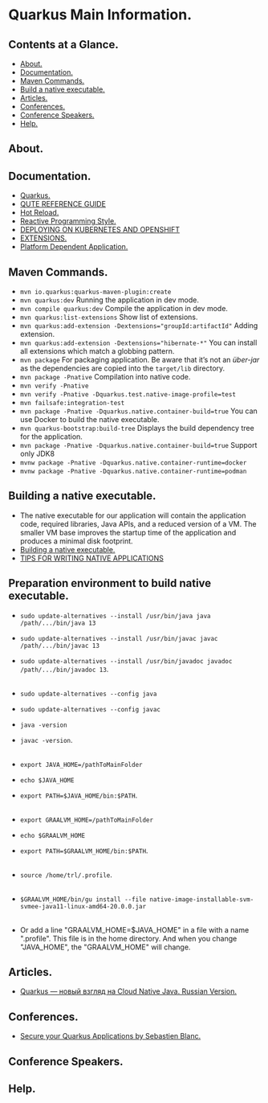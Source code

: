 # Quarkus Main Information.





## Contents at a Glance.
* [About.](#about)
* [Documentation.](#documentation)
* [Maven Commands.](#maven-commands)
* [Build a native executable.](#building-a-native-executable)
* [Articles.](#articles)
* [Conferences.](#conferences)
* [Conference Speakers.](#conference-speakers)
* [Help.](#help)





## About.





## Documentation.
* [Quarkus.](https://quarkus.io/)
* [QUTE REFERENCE GUIDE](https://quarkus.io/guides/qute-reference)
* [Hot Reload.]()
* [Reactive Programming Style.]()
* [DEPLOYING ON KUBERNETES AND OPENSHIFT](https://quarkus.io/guides/deploying-to-kubernetes)
* [EXTENSIONS.](https://quarkus.io/extensions/)
* [Platform Dependent Application.]()
 




## Maven Commands.
* `mvn io.quarkus:quarkus-maven-plugin:create`
* `mvn quarkus:dev` Running the application in dev mode.
* `mvn compile quarkus:dev` Compile the application in dev mode.
* `mvn quarkus:list-extensions` Show list of extensions.
* `mvn quarkus:add-extension -Dextensions="groupId:artifactId"` Adding extension.
* `mvn quarkus:add-extension -Dextensions="hibernate-*"` You can install all extensions which match a globbing pattern.
* `mvn package` For packaging application. Be aware that it’s not an _über-jar_ as the dependencies are copied into the `target/lib` directory.
* `mvn package -Pnative` Compilation into native code.
* `mvn verify -Pnative`
* `mvn verify -Pnative -Dquarkus.test.native-image-profile=test`
* `mvn failsafe:integration-test`
* `mvn package -Pnative -Dquarkus.native.container-build=true` You can use Docker to build the native executable.
* `mvn quarkus-bootstrap:build-tree` Displays the build dependency tree for the application.
* `mvn package -Pnative -Dquarkus.native.container-build=true` Support only JDK8
* `mvnw package -Pnative -Dquarkus.native.container-runtime=docker`
* `mvnw package -Pnative -Dquarkus.native.container-runtime=podman`





## Building a native executable.
* The native executable for our application will contain the application code, required libraries, Java APIs, and a 
  reduced version of a VM. The smaller VM base improves the startup time of the application and produces a minimal disk footprint.
* [Building a native executable.](https://quarkus.io/guides/building-native-image)
* [TIPS FOR WRITING NATIVE APPLICATIONS](https://quarkus.io/guides/writing-native-applications-tips)





## Preparation environment to build native executable.
* `sudo update-alternatives --install /usr/bin/java java /path/.../bin/java 13`
* `sudo update-alternatives --install /usr/bin/javac javac /path/.../bin/javac 13`
* `sudo update-alternatives --install /usr/bin/javadoc javadoc /path/.../bin/javadoc 13`.<br/><br/>
* `sudo update-alternatives --config java`
* `sudo update-alternatives --config javac`
* `java -version`
* `javac -version`.<br/><br/>
* `export JAVA_HOME=/pathToMainFolder`
* `echo $JAVA_HOME`
* `export PATH=$JAVA_HOME/bin:$PATH`.<br/><br/>
* `export GRAALVM_HOME=/pathToMainFolder`
* `echo $GRAALVM_HOME`
* `export PATH=$GRAALVM_HOME/bin:$PATH`.<br/><br/>
* `source /home/trl/.profile`.<br/><br/>
* `$GRAALVM_HOME/bin/gu install --file native-image-installable-svm-svmee-java11-linux-amd64-20.0.0.jar`<br/><br/>

* Or add a line "GRAALVM_HOME=$JAVA_HOME" in a file with a name ".profile". This file is in the home directory. 
  And when you change "JAVA_HOME", the "GRAALVM_HOME" will change.





## Articles.
* [Quarkus — новый взгляд на Cloud Native Java. Russian Version.](https://habr.com/ru/company/piter/blog/482968/)





## Conferences.
* [Secure your Quarkus Applications by Sebastien Blanc.](https://www.youtube.com/watch?v=tWHdkpVagXA)




## Conference Speakers.





## Help.
